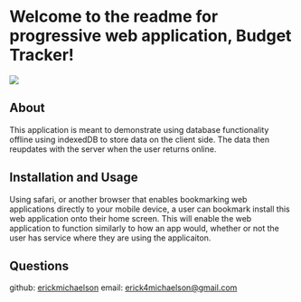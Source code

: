 # Welcome to the readme for progressive web application, Budget Tracker!

![](./public/assets/functionality-demo.gif)
<!-- ![](./public/assets/terminal.png) -->

## About 
This application is meant to demonstrate using database functionality offline using indexedDB to store data on the client side. 
 The data then reupdates with the server when the user returns online. 

## Installation and Usage
Using safari, or another browser that enables bookmarking web applications directly to your mobile device, a user can bookmark install
this web application onto their home screen. This will enable the web application to function similarly to how an app would, whether
or not the user has service where they are using the applicaiton. 

## Questions
github: [erickmichaelson](https://github.com/erickmichaelson)
email: erick4michaelson@gmail.com